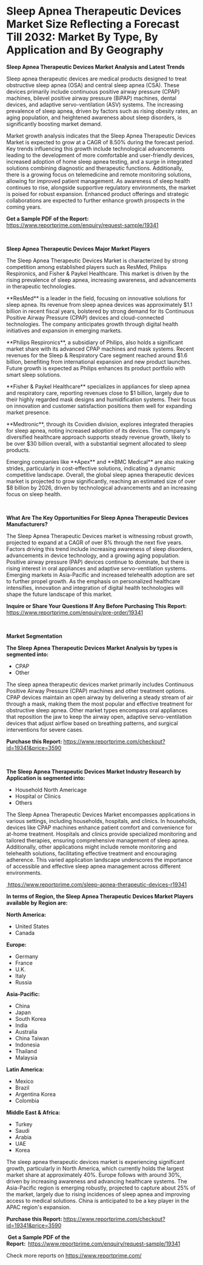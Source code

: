 <p><h1>Sleep Apnea Therapeutic Devices Market Size Reflecting a Forecast Till 2032: Market By Type, By Application and By Geography</h1></p><p><strong>Sleep Apnea Therapeutic Devices Market Analysis and Latest Trends</strong></p>
<p><p>Sleep apnea therapeutic devices are medical products designed to treat obstructive sleep apnea (OSA) and central sleep apnea (CSA). These devices primarily include continuous positive airway pressure (CPAP) machines, bilevel positive airway pressure (BiPAP) machines, dental devices, and adaptive servo-ventilation (ASV) systems. The increasing prevalence of sleep apnea, driven by factors such as rising obesity rates, an aging population, and heightened awareness about sleep disorders, is significantly boosting market demand.</p><p>Market growth analysis indicates that the Sleep Apnea Therapeutic Devices Market is expected to grow at a CAGR of 8.50% during the forecast period. Key trends influencing this growth include technological advancements leading to the development of more comfortable and user-friendly devices, increased adoption of home sleep apnea testing, and a surge in integrated solutions combining diagnostic and therapeutic functions. Additionally, there is a growing focus on telemedicine and remote monitoring solutions, allowing for improved patient management. As awareness of sleep health continues to rise, alongside supportive regulatory environments, the market is poised for robust expansion. Enhanced product offerings and strategic collaborations are expected to further enhance growth prospects in the coming years.</p></p>
<p><strong>Get a Sample PDF of the Report:&nbsp;</strong> <a href="https://www.reportprime.com/enquiry/request-sample/19341?utm_campaign=3505&utm_medium=2&utm_source=Github&utm_content=ia&utm_term=19032025&utm_id=sleep-apnea-therapeutic-devices">https://www.reportprime.com/enquiry/request-sample/19341</a></p>
<p>&nbsp;</p>
<p><strong>Sleep Apnea Therapeutic Devices Major Market Players</strong></p>
<p><p>The Sleep Apnea Therapeutic Devices Market is characterized by strong competition among established players such as ResMed, Philips Respironics, and Fisher & Paykel Healthcare. This market is driven by the rising prevalence of sleep apnea, increasing awareness, and advancements in therapeutic technologies.</p><p>**ResMed** is a leader in the field, focusing on innovative solutions for sleep apnea. Its revenue from sleep apnea devices was approximately $1.1 billion in recent fiscal years, bolstered by strong demand for its Continuous Positive Airway Pressure (CPAP) devices and cloud-connected technologies. The company anticipates growth through digital health initiatives and expansion in emerging markets.</p><p>**Philips Respironics**, a subsidiary of Philips, also holds a significant market share with its advanced CPAP machines and mask systems. Recent revenues for the Sleep & Respiratory Care segment reached around $1.6 billion, benefiting from international expansion and new product launches. Future growth is expected as Philips enhances its product portfolio with smart sleep solutions.</p><p>**Fisher & Paykel Healthcare** specializes in appliances for sleep apnea and respiratory care, reporting revenues close to $1 billion, largely due to their highly regarded mask designs and humidification systems. Their focus on innovation and customer satisfaction positions them well for expanding market presence.</p><p>**Medtronic**, through its Covidien division, explores integrated therapies for sleep apnea, noting increased adoption of its devices. The company's diversified healthcare approach supports steady revenue growth, likely to be over $30 billion overall, with a substantial segment allocated to sleep products.</p><p>Emerging companies like **Apex** and **BMC Medical** are also making strides, particularly in cost-effective solutions, indicating a dynamic competitive landscape. Overall, the global sleep apnea therapeutic devices market is projected to grow significantly, reaching an estimated size of over $8 billion by 2026, driven by technological advancements and an increasing focus on sleep health.</p></p>
<p>&nbsp;</p>
<p><strong>What Are The Key Opportunities For Sleep Apnea Therapeutic Devices Manufacturers?</strong></p>
<p><p>The Sleep Apnea Therapeutic Devices market is witnessing robust growth, projected to expand at a CAGR of over 8% through the next five years. Factors driving this trend include increasing awareness of sleep disorders, advancements in device technology, and a growing aging population. Positive airway pressure (PAP) devices continue to dominate, but there is rising interest in oral appliances and adaptive servo-ventilation systems. Emerging markets in Asia-Pacific and increased telehealth adoption are set to further propel growth. As the emphasis on personalized healthcare intensifies, innovation and integration of digital health technologies will shape the future landscape of this market.</p></p>
<p><strong>Inquire or Share Your Questions If Any Before Purchasing This Report:</strong> <a href="https://www.reportprime.com/enquiry/pre-order/19341?utm_campaign=3505&utm_medium=2&utm_source=Github&utm_content=ia&utm_term=19032025&utm_id=sleep-apnea-therapeutic-devices">https://www.reportprime.com/enquiry/pre-order/19341</a></p>
<p>&nbsp;</p>
<p><strong>Market Segmentation</strong></p>
<p><strong>The Sleep Apnea Therapeutic Devices Market Analysis by types is segmented into:</strong></p>
<p><ul><li>CPAP</li><li>Other</li></ul></p>
<p><p>The sleep apnea therapeutic devices market primarily includes Continuous Positive Airway Pressure (CPAP) machines and other treatment options. CPAP devices maintain an open airway by delivering a steady stream of air through a mask, making them the most popular and effective treatment for obstructive sleep apnea. Other market types encompass oral appliances that reposition the jaw to keep the airway open, adaptive servo-ventilation devices that adjust airflow based on breathing patterns, and surgical interventions for severe cases.</p></p>
<p><strong>Purchase this Report:&nbsp;</strong><a href="https://www.reportprime.com/checkout?id=19341&price=3590&utm_campaign=3505&utm_medium=2&utm_source=Github&utm_content=ia&utm_term=19032025&utm_id=sleep-apnea-therapeutic-devices">https://www.reportprime.com/checkout?id=19341&price=3590</a></p>
<p>&nbsp;</p>
<p><strong>The Sleep Apnea Therapeutic Devices Market Industry Research by Application is segmented into:</strong></p>
<p><ul><li>Household North Americage</li><li>Hospital or Clinics</li><li>Others</li></ul></p>
<p><p>The Sleep Apnea Therapeutic Devices Market encompasses applications in various settings, including households, hospitals, and clinics. In households, devices like CPAP machines enhance patient comfort and convenience for at-home treatment. Hospitals and clinics provide specialized monitoring and tailored therapies, ensuring comprehensive management of sleep apnea. Additionally, other applications might include remote monitoring and telehealth solutions, facilitating effective treatment and encouraging adherence. This varied application landscape underscores the importance of accessible and effective sleep apnea management across different environments.</p></p>
<p><a href="https://www.reportprime.com/sleep-apnea-therapeutic-devices-r19341?utm_campaign=3505&utm_medium=2&utm_source=Github&utm_content=ia&utm_term=19032025&utm_id=sleep-apnea-therapeutic-devices">&nbsp;https://www.reportprime.com/sleep-apnea-therapeutic-devices-r19341</a></p>
<p><strong>In terms of Region, the Sleep Apnea Therapeutic Devices Market Players available by Region are:</strong></p>
<p>
    <p> <strong> North America: </strong>
        <ul>
            <li>United States</li>
            <li>Canada</li>
        </ul>
        </p> 
    <p> <strong> Europe: </strong>
        <ul>
            <li>Germany</li>
            <li>France</li>
            <li>U.K.</li>
            <li>Italy</li>
            <li>Russia</li>
        </ul>
        </p> 
    <p> <strong> Asia-Pacific: </strong>
        <ul>
            <li>China</li>
            <li>Japan</li>
            <li>South Korea</li>
            <li>India</li>
            <li>Australia</li>
            <li>China Taiwan</li>
            <li>Indonesia</li>
            <li>Thailand</li>
            <li>Malaysia</li>
        </ul>
        </p> 
    <p> <strong> Latin America: </strong>
        <ul>
            <li>Mexico</li>
            <li>Brazil</li>
            <li>Argentina Korea</li>
            <li>Colombia</li>
        </ul>
        </p> 
    <p> <strong> Middle East & Africa: </strong>
        <ul>
            <li>Turkey</li>
            <li>Saudi</li>
            <li>Arabia</li>
            <li>UAE</li>
            <li>Korea</li>
        </ul>
    </p>
    </p>
<p><p>The sleep apnea therapeutic devices market is experiencing significant growth, particularly in North America, which currently holds the largest market share at approximately 40%. Europe follows with around 30%, driven by increasing awareness and advancing healthcare systems. The Asia-Pacific region is emerging robustly, projected to capture about 25% of the market, largely due to rising incidences of sleep apnea and improving access to medical solutions. China is anticipated to be a key player in the APAC region's expansion.</p></p>
<p><strong>Purchase this Report: </strong><a href="https://www.reportprime.com/checkout?id=19341&price=3590&utm_campaign=3505&utm_medium=2&utm_source=Github&utm_content=ia&utm_term=19032025&utm_id=sleep-apnea-therapeutic-devices">https://www.reportprime.com/checkout?id=19341&price=3590</a></p>
<p>&nbsp;<strong>Get a Sample PDF of the Report:&nbsp;&nbsp;</strong><a href="https://www.reportprime.com/enquiry/request-sample/19341?utm_campaign=3505&utm_medium=2&utm_source=Github&utm_content=ia&utm_term=19032025&utm_id=sleep-apnea-therapeutic-devices">https://www.reportprime.com/enquiry/request-sample/19341</a></p>
<p><strong></strong></p>
<p>Check more reports on <a href="https://www.reportprime.com/?utm_campaign=3505&utm_medium=2&utm_source=Github&utm_content=ia&utm_term=19032025&utm_id=sleep-apnea-therapeutic-devices">https://www.reportprime.com/</a></p>